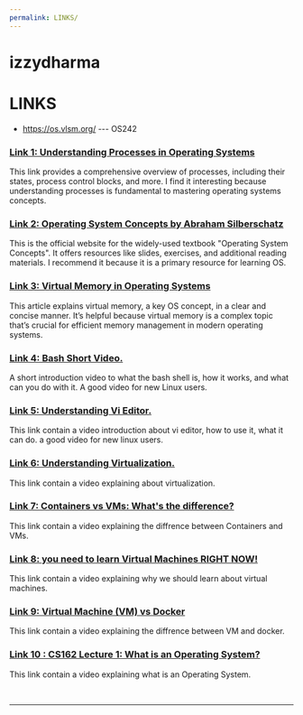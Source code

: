 ```yaml
---
permalink: LINKS/
---
```


# izzydharma 
# LINKS

* <https://os.vlsm.org/> --- OS242

### [Link 1: Understanding Processes in Operating Systems](https://www.geeksforgeeks.org/processes-in-operating-systems/)
This link provides a comprehensive overview of processes, including their states, process control blocks, and more. I find it interesting because understanding processes is fundamental to mastering operating systems concepts.

### [Link 2: Operating System Concepts by Abraham Silberschatz](https://www.os-book.com/OS10/index.html)
This is the official website for the widely-used textbook "Operating System Concepts". It offers resources like slides, exercises, and additional reading materials. I recommend it because it is a primary resource for learning OS.

### [Link 3: Virtual Memory in Operating Systems](https://www.tutorialspoint.com/operating_system/os_virtual_memory.htm)
This article explains virtual memory, a key OS concept, in a clear and concise manner. It’s helpful because virtual memory is a complex topic that’s crucial for efficient memory management in modern operating systems.

### [Link 4: Bash Short Video.](https://www.youtube.com/watch?v=I4EWvMFj37g)
A short introduction video to what the bash shell is, how it works, and what can you do with it. A good video for new Linux users.

### [Link 5: Understanding Vi Editor.](https://www.youtube.com/watch?v=pU2k776i2Zw)
This link contain a video introduction about vi editor, how to use it, what it can do. a good video for new linux users.

### [Link 6: Understanding Virtualization.](https://www.youtube.com/watch?v=FZR0rG3HKIk)
This link contain a video explaining about virtualization.

### [Link 7: Containers vs VMs: What's the difference?](https://www.youtube.com/watch?v=cjXI-yxqGTI)
This link contain a video explaining the diffrence between Containers and VMs.

### [Link 8: you need to learn Virtual Machines RIGHT NOW!](https://www.youtube.com/watch?v=wX75Z-4MEoM)
This link contain a video explaining why we should learn about virtual machines.

### [Link 9:  Virtual Machine (VM) vs Docker](https://www.youtube.com/watch?v=a1M_thDTqmU)
This link contain a video explaining the diffrence between VM and docker.

### [Link 10 : CS162 Lecture 1: What is an Operating System?](https://www.youtube.com/watch?v=pPzVV2kkGHc&list=PLF2K2xZjNEf97A_uBCwEl61sdxWVP7VWC)
This link contain a video explaining what is an Operating System.

<br>
<hr>
